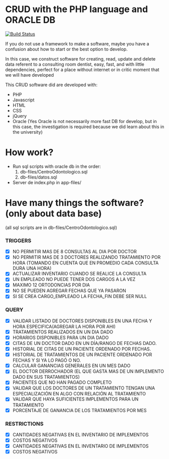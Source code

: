 # CRUD with the PHP language and ORACLE DB

[![Build Status](https://travis-ci.org/joemccann/dillinger.svg?branch=master)](https://travis-ci.org/joemccann/dillinger)

If you do not use a framework to make a software, maybe you have a confusion about how to start or the best option to develop. 

In this case, we construct software for creating, read, update and delete data referent to a consulting room dentist, easy, fast, and with little dependencies, perfect for a place without internet or in critic moment that we will have developed

This CRUD software did are developed with:

  - PHP
  - Javascript
  - HTML
  - CSS
  - jQuery
  - Oracle (Yes Oracle is not necessarily more fast DB for develop, but in this case, the investigation is required because we did learn about this in the university)

# How work?

  - Run sql scripts with oracle db in the order: 
    1) db-files/CentroOdontologico.sql
    2) db-files/datos.sql
  - Server de index.php in app-files/

# Have many things the software? (only about data base)
(all sql scripts are in db-files/CentroOdontologico.sql)

### TRIGGERS
- [x]	NO PERMITIR MAS DE 8 CONSULTAS AL DIA POR DOCTOR
- [x]	NO PERMITIR MAS DE 3 DOCTORES REALIZANDO TRATAMIENTO POR HORA (TOMANDO EN CUENTA
	QUE EN PROMEDIO CADA CONSULTA DURA UNA HORA)
- [x]	ACTUALIZAR INVENTARIO  CUANDO SE REALICE LA CONSULTA
- [x]	UN EMPLEADO NO PUEDE TENER DOS CARGOS A LA VEZ
- [x]	MAXIMO 12 ORTODONCIAS POR DIA
- [x]	NO SE PUEDEN AGREGAR FECHAS QUE YA PASARON
- [x]	SI SE CREA CARGO_EMPLEADO LA FECHA_FIN DEBE SER NULL

### QUERY
- [x]	VALIDAR LISTADO DE DOCTORES DISPONIBLES EN UNA FECHA Y HORA ESPECIFICA(AGREGAR LA HORA POR AHI)
- [x]	TRATAMIENTOS REALIZADOS EN UN DIA DADO
- [x]	HORARIOS DISPONIBLES PARA UN DIA DADO
- [x] CITAS DE UN DOCTOR DADO EN UN DÍA/RANGO DE FECHAS DADO.
- [x] HISTORIAL DE CITAS DE UN PACIENTE ORDENADO POR FECHAS.
- [x] HISTORIAL DE TRATAMIENTOS DE UN PACIENTE ORDENADO POR FECHAS Y SI YA LO PAGÓ O NO.
- [x]	CALCULAR GANANCIAS GENERALES EN UN MES DADO
- [x]	EL DOCTOR DERROCHADOR (EL QUE GASTA MAS DE UN IMPLEMENTO DADO EN SUS TRATAMIENTOS)
- [x]	PACIENTES QUE NO HAN PAGADO COMPLETO
- [x]	VALIDAR QUE LOS DOCTORES DE UN TRATAMIENTO TENGAN UNA ESPECIALIZACIÓN EN ALGO CON RELACIÓN AL TRATAMIENTO
- [x]	VALIDAR QUE HAYA SUFICIENTES IMPLEMENTOS PARA UN TRATAMIENTO
- [x]	PORCENTAJE DE GANANCIA DE LOS TRATAMIENTOS POR MES

### RESTRICTIONS
- [x]	CANTIDADES NEGATIVAS EN EL INVENTARIO DE IMPLEMENTOS
- [x]	COSTOS NEGATIVOS
- [x]	CANTIDADES NEGATIVAS EN EL INVENTARIO DE IMPLEMENTOS
- [x]	COSTOS NEGATIVOS

